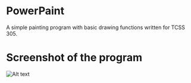 # PowerPaint
A simple painting program with basic drawing functions written for TCSS 305. 

# Screenshot of the program
![Alt text](http://i.imgur.com/QbeEHMf.png "Program screenshot")
